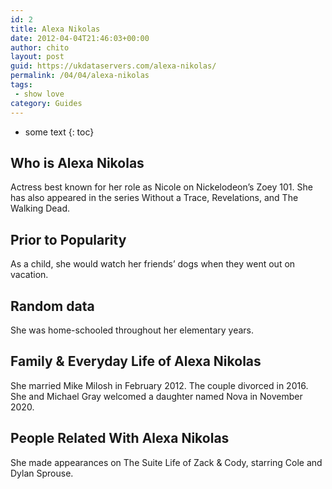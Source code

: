 ```yaml
---
id: 2
title: Alexa Nikolas
date: 2012-04-04T21:46:03+00:00
author: chito
layout: post
guid: https://ukdataservers.com/alexa-nikolas/
permalink: /04/04/alexa-nikolas
tags:
 - show love
category: Guides
---
```


* some text
{: toc}


## Who is  Alexa Nikolas



Actress best known for her role as Nicole on Nickelodeon&#8217;s Zoey 101. She has also appeared in the series Without a Trace, Revelations, and The Walking Dead. 

      
      
      
## Prior to Popularity 



As a child, she would watch her friends&#8217; dogs when they went out on vacation. 

      
      
      
## Random data 



She was home-schooled throughout her elementary years. 

      
      
      
## Family & Everyday Life of Alexa Nikolas



She married Mike Milosh in February 2012. The couple divorced in 2016. She and Michael Gray welcomed a daughter named Nova in November 2020.

      
      
      
## People Related With  Alexa Nikolas



She made appearances on The Suite Life of Zack & Cody, starring Cole and Dylan Sprouse. 

      
    
  



    
    
  
